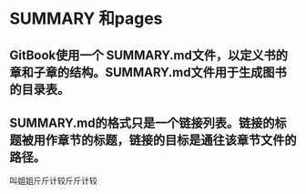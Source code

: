 # SUMMARY 和pages

## GitBook使用一个 SUMMARY.md文件，以定义书的章和子章的结构。SUMMARY.md文件用于生成图书的目录表。

## SUMMARY.md的格式只是一个链接列表。链接的标题被用作章节的标题，链接的目标是通往该章节文件的路径。


叫姐姐斤斤计较斤斤计较
